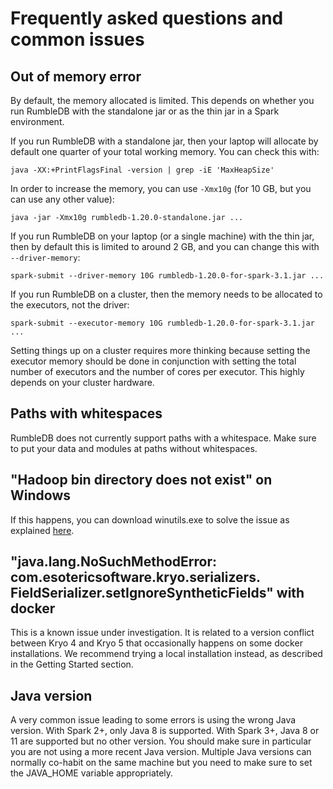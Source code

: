 # Frequently asked questions and common issues

## Out of memory error

By default, the memory allocated is limited. This depends on whether you run RumbleDB with the standalone jar or as the thin jar in a Spark environment.

If you run RumbleDB with a standalone jar, then your laptop will allocate by default one quarter of your total working memory. You can check this with:

    java -XX:+PrintFlagsFinal -version | grep -iE 'MaxHeapSize'   

In order to increase the memory, you can use `-Xmx10g` (for 10 GB, but you can use any other value):

    java -jar -Xmx10g rumbledb-1.20.0-standalone.jar ...
    
If you run RumbleDB on your laptop (or a single machine) with the thin jar, then by default this is limited to around 2 GB, and you can change this with `--driver-memory`:

    spark-submit --driver-memory 10G rumbledb-1.20.0-for-spark-3.1.jar ...
    
If you run RumbleDB on a cluster, then the memory needs to be allocated to the executors, not the driver:

    spark-submit --executor-memory 10G rumbledb-1.20.0-for-spark-3.1.jar ...
    
Setting things up on a cluster requires more thinking because setting the executor memory should be done in conjunction with setting the total number of executors and the number of cores per executor. This highly depends on your cluster hardware.

## Paths with whitespaces

RumbleDB does not currently support paths with a whitespace. Make sure to put your data and modules at paths without whitespaces.

## "Hadoop bin directory does not exist" on Windows

If this happens, you can download winutils.exe to solve the issue as explained [here](https://phoenixnap.com/kb/install-spark-on-windows-10).

## "java.lang.NoSuchMethodError: com.esotericsoftware.kryo.serializers. FieldSerializer.setIgnoreSyntheticFields" with docker

This is a known issue under investigation. It is related to a version conflict between Kryo 4 and Kryo 5 that occasionally happens on some docker installations. We recommend trying a local installation instead, as described in the Getting Started section.

## Java version

A very common issue leading to some errors is using the wrong Java version. With Spark 2+, only Java 8 is supported. With Spark 3+, Java 8 or 11 are supported but no other version. You should make sure in particular you are not using a more recent Java version. Multiple Java versions can normally co-habit on the same machine but you need to make sure to set the JAVA_HOME variable appropriately.
